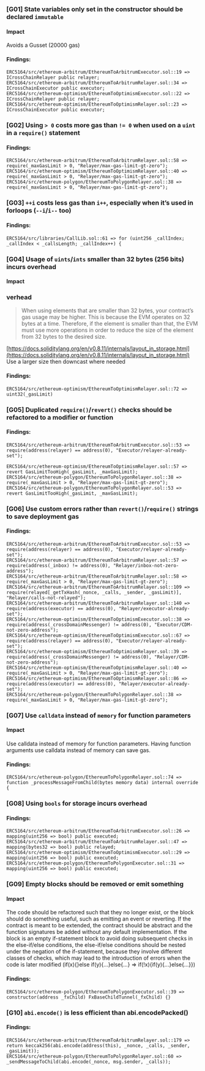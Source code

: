 

### [G01] State variables only set in the constructor should be declared `immutable`

#### Impact
Avoids a Gusset (20000 gas)
#### Findings:
```
ERC5164/src/ethereum-arbitrum/EthereumToArbitrumExecutor.sol::19 => ICrossChainRelayer public relayer;
ERC5164/src/ethereum-arbitrum/EthereumToArbitrumRelayer.sol::34 => ICrossChainExecutor public executor;
ERC5164/src/ethereum-optimism/EthereumToOptimismExecutor.sol::22 => ICrossChainRelayer public relayer;
ERC5164/src/ethereum-optimism/EthereumToOptimismRelayer.sol::23 => ICrossChainExecutor public executor;
```






### [G02] Using `> 0` costs more gas than `!= 0` when used on a `uint` in a `require()` statement


#### Findings:
```
ERC5164/src/ethereum-arbitrum/EthereumToArbitrumRelayer.sol::58 => require(_maxGasLimit > 0, "Relayer/max-gas-limit-gt-zero");
ERC5164/src/ethereum-optimism/EthereumToOptimismRelayer.sol::40 => require(_maxGasLimit > 0, "Relayer/max-gas-limit-gt-zero");
ERC5164/src/ethereum-polygon/EthereumToPolygonRelayer.sol::38 => require(_maxGasLimit > 0, "Relayer/max-gas-limit-gt-zero");
```




### [G03] `++i` costs less gas than `i++`, especially when it’s used in forloops (`--i`/`i--` too)


#### Findings:
```
ERC5164/src/libraries/CallLib.sol::61 => for (uint256 _callIndex; _callIndex < _callsLength; _callIndex++) {
```


### [G04] Usage of `uints`/`ints` smaller than 32 bytes (256 bits) incurs overhead

#### Impact
### verhead

> When using elements that are smaller than 32 bytes, your 
contract’s gas usage may be higher. This is because the EVM operates on 
32 bytes at a time. Therefore, if the element is smaller than that, the 
EVM must use more operations in order to reduce the size of the element 
from 32 bytes to the desired size.
> 

[https://docs.soliditylang.org/en/v0.8.11/internals/layout_in_storage.html](https://docs.soliditylang.org/en/v0.8.11/internals/layout_in_storage.html)
Use a larger size then downcast where needed
#### Findings:
```
ERC5164/src/ethereum-optimism/EthereumToOptimismRelayer.sol::72 => uint32(_gasLimit)
```



### [G05] Duplicated `require()`/`revert()` checks should be refactored to a modifier or function


#### Findings:
```
ERC5164/src/ethereum-arbitrum/EthereumToArbitrumExecutor.sol::53 => require(address(relayer) == address(0), "Executor/relayer-already-set");

ERC5164/src/ethereum-optimism/EthereumToOptimismRelayer.sol::57 => revert GasLimitTooHigh(_gasLimit, _maxGasLimit);
ERC5164/src/ethereum-polygon/EthereumToPolygonRelayer.sol::38 => require(_maxGasLimit > 0, "Relayer/max-gas-limit-gt-zero");
ERC5164/src/ethereum-polygon/EthereumToPolygonRelayer.sol::53 => revert GasLimitTooHigh(_gasLimit, _maxGasLimit);

```


###  [G06] Use custom errors rather than `revert()`/`require()` strings to save deployment gas


#### Findings:
```
ERC5164/src/ethereum-arbitrum/EthereumToArbitrumExecutor.sol::53 => require(address(relayer) == address(0), "Executor/relayer-already-set");
ERC5164/src/ethereum-arbitrum/EthereumToArbitrumRelayer.sol::57 => require(address(_inbox) != address(0), "Relayer/inbox-not-zero-address");
ERC5164/src/ethereum-arbitrum/EthereumToArbitrumRelayer.sol::58 => require(_maxGasLimit > 0, "Relayer/max-gas-limit-gt-zero");
ERC5164/src/ethereum-arbitrum/EthereumToArbitrumRelayer.sol::109 => require(relayed[_getTxHash(_nonce, _calls, _sender, _gasLimit)], "Relayer/calls-not-relayed");
ERC5164/src/ethereum-arbitrum/EthereumToArbitrumRelayer.sol::140 => require(address(executor) == address(0), "Relayer/executor-already-set");
ERC5164/src/ethereum-optimism/EthereumToOptimismExecutor.sol::38 => require(address(_crossDomainMessenger) != address(0), "Executor/CDM-not-zero-address");
ERC5164/src/ethereum-optimism/EthereumToOptimismExecutor.sol::67 => require(address(relayer) == address(0), "Executor/relayer-already-set");
ERC5164/src/ethereum-optimism/EthereumToOptimismRelayer.sol::39 => require(address(_crossDomainMessenger) != address(0), "Relayer/CDM-not-zero-address");
ERC5164/src/ethereum-optimism/EthereumToOptimismRelayer.sol::40 => require(_maxGasLimit > 0, "Relayer/max-gas-limit-gt-zero");
ERC5164/src/ethereum-optimism/EthereumToOptimismRelayer.sol::86 => require(address(executor) == address(0), "Relayer/executor-already-set");
ERC5164/src/ethereum-polygon/EthereumToPolygonRelayer.sol::38 => require(_maxGasLimit > 0, "Relayer/max-gas-limit-gt-zero");
```


### [G07] Use `calldata` instead of `memory` for function parameters

#### Impact
Use calldata instead of memory for function parameters. Having function arguments use calldata instead of memory can save gas.
#### Findings:
```
ERC5164/src/ethereum-polygon/EthereumToPolygonRelayer.sol::74 => function _processMessageFromChild(bytes memory data) internal override {
```






### [G08] Using `bools` for storage incurs overhead


#### Findings:
```
ERC5164/src/ethereum-arbitrum/EthereumToArbitrumExecutor.sol::26 => mapping(uint256 => bool) public executed;
ERC5164/src/ethereum-arbitrum/EthereumToArbitrumRelayer.sol::47 => mapping(bytes32 => bool) public relayed;
ERC5164/src/ethereum-optimism/EthereumToOptimismExecutor.sol::29 => mapping(uint256 => bool) public executed;
ERC5164/src/ethereum-polygon/EthereumToPolygonExecutor.sol::31 => mapping(uint256 => bool) public executed;
```




### [G09] Empty blocks should be removed or emit something

#### Impact
The code should be refactored such that they no longer exist, or the 
block should do something useful, such as emitting an event or 
reverting. If the contract is meant to be extended, the contract should 
be abstract and the function signatures be added without 
any default implementation. If the block is an empty if-statement block 
to avoid doing subsequent checks in the else-if/else conditions, the 
else-if/else conditions should be nested under the negation of the 
if-statement, because they involve different classes of checks, which 
may lead to the introduction of errors when the code is later modified (if(x){}else if(y){...}else{...} => if(!x){if(y){...}else{...}})
#### Findings:
```
ERC5164/src/ethereum-polygon/EthereumToPolygonExecutor.sol::39 => constructor(address _fxChild) FxBaseChildTunnel(_fxChild) {}
```


### [G10] `abi.encode()` is less efficient than abi.encodePacked()


#### Findings:
```
ERC5164/src/ethereum-arbitrum/EthereumToArbitrumRelayer.sol::179 => return keccak256(abi.encode(address(this), _nonce, _calls, _sender, _gasLimit));
ERC5164/src/ethereum-polygon/EthereumToPolygonRelayer.sol::60 => _sendMessageToChild(abi.encode(_nonce, msg.sender, _calls));
```


